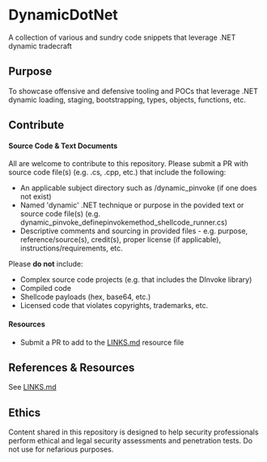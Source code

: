 # DynamicDotNet

A collection of various and sundry code snippets that leverage .NET dynamic tradecraft

## Purpose

To showcase offensive and defensive tooling and POCs that leverage .NET dynamic loading, staging, bootstrapping, types, objects, functions, etc.

## Contribute

#### Source Code & Text Documents
All are welcome to contribute to this repository. Please submit a PR with source code file(s) (e.g. .cs, .cpp, etc.) that include the following:

- An applicable subject directory such as /dynamic_pinvoke (if one does not exist)
- Named 'dynamic' .NET technique or purpose in the povided text or source code file(s) (e.g. dynamic_pinvoke_definepinvokemethod_shellcode_runner.cs)
- Descriptive comments and sourcing in provided files - e.g. purpose, reference/source(s), credit(s), proper license (if applicable), instructions/requirements, etc.

Please **do not** include:

- Complex source code projects (e.g. that includes the DInvoke library)
- Compiled code
- Shellcode payloads (hex, base64, etc.)
- Licensed code that violates copyrights, trademarks, etc.

#### Resources
- Submit a PR to add to the [LINKS.md](https://github.com/bohops/DynamicDotNet/blob/main/LINKS.md) resource file

## References & Resources

See  [LINKS.md](https://github.com/bohops/DynamicDotNet/blob/main/LINKS.md)

## Ethics
Content shared in this repository is designed to help security professionals perform ethical and legal security assessments and penetration tests. Do not use for nefarious purposes.
